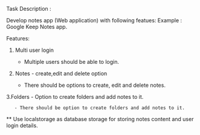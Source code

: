 Task Description :

Develop notes app (Web application) with following featues:
Example : Google Keep Notes app.

Features:

1. Multi user login 

     -   Multiple users should be able to login.

2. Notes - create,edit and delete option

      -  There should be options to create, edit and delete notes.

3.Folders - Option to create folders and add notes to it.

       - There should be option to create folders and add notes to it.

** Use localstorage as database storage for storing notes content and user login details.

